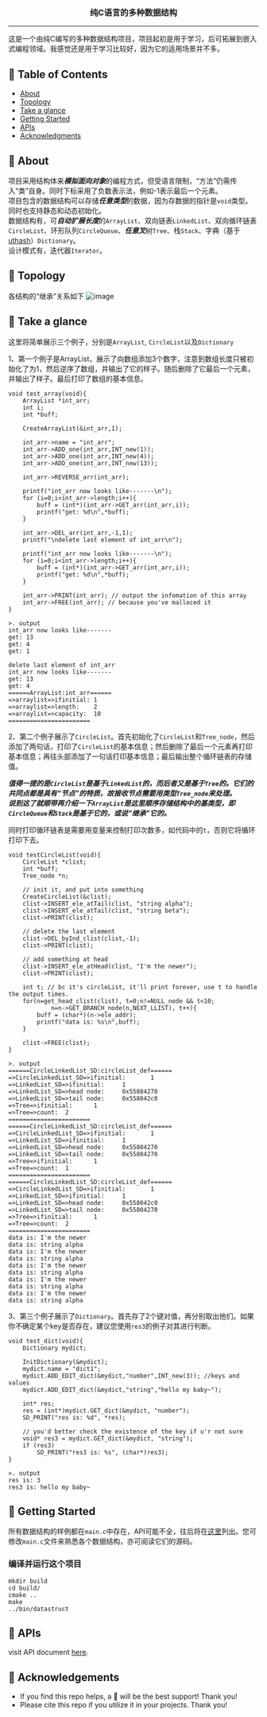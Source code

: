 
<h3 align="center">纯C语言的多种数据结构</h3>


---

<p align="left"> 这是一个由纯C编写的多种数据结构项目，项目起初是用于学习，后可拓展到嵌入式编程领域。我感觉还是用于学习比较好，因为它的适用场景并不多。
    <br> 
</p>

## 📝 Table of Contents

- [About](#about)
- [Topology](#topology)
- [Take a glance](#take_a_glance)
- [Getting Started](#getting_started)
- [APIs](#APIs)
- [Acknowledgments](#acknowledgement)

## 🧐 About <a name = "about"></a>

项目采用结构体来***模拟面向对象***的编程方式，但受语言限制，“方法”仍需传入“类”自身。同时下标采用了负数表示法，例如-1表示最后一个元素。<br>
项目包含的数据结构可以存储***任意类型***的数据，因为存数据的指针是`void`类型。同时也支持静态和动态初始化。<br>
数据结构有，可***自动扩展长度***的`ArrayList`、双向链表`LinkedList`、双向循环链表`CircleList`、环形队列`CircleQueue`、***任意叉***树`Tree`、栈`Stack`、字典（基于<a href="https://troydhanson.github.io/uthash/">uthash</a>）`Dictionary`。 <br>
设计模式有，迭代器`Iterator`。

## 🔭 Topology <a name = "topology"></a>

各结构的“继承”关系如下
![image](https://github.com/TIMESTICKING/Ctruct_SD/blob/master/docs/images/Ctruct_SD.png)

## 👀 Take a glance <a name = "take_a_glance"></a>

这里将简单展示三个例子，分别是`ArrayList`, `CircleList`以及`Dictionary`

1、第一个例子是ArrayList，展示了向数组添加3个数字，注意到数组长度只被初始化了为1，然后逆序了数组，并输出了它的样子。随后删除了它最后一个元素，并输出了样子。最后打印了数组的基本信息。
```
void test_array(void){
	ArrayList *int_arr;
	int i;
	int *buff;
	
	CreateArrayList(&int_arr,1);
	
	int_arr->name = "int_arr";
	int_arr->ADD_one(int_arr,INT_new(1));
	int_arr->ADD_one(int_arr,INT_new(4));
	int_arr->ADD_one(int_arr,INT_new(13));
	
	int_arr->REVERSE_arr(int_arr);

	printf("int_arr now looks like-------\n");
	for (i=0;i<int_arr->length;i++){
		buff = (int*)(int_arr->GET_arr(int_arr,i));
		printf("get: %d\n",*buff);
	}
	
	int_arr->DEL_arr(int_arr,-1,1);
	printf("\ndelete last element of int_arr\n");
	
	printf("int_arr now looks like-------\n");
	for (i=0;i<int_arr->length;i++){
		buff = (int*)(int_arr->GET_arr(int_arr,i));
		printf("get: %d\n",*buff);
	}
	
	int_arr->PRINT(int_arr); // output the infomation of this array
	int_arr->FREE(int_arr); // because you've malloced it
}

>. output
int_arr now looks like-------
get: 13
get: 4
get: 1

delete last element of int_arr
int_arr now looks like-------
get: 13
get: 4
======ArrayList:int_arr======
=>arraylist=>ifinitial: 1
=>arraylist=>length:    2
=>arraylist=>capacity:  10
=======================
```

2、第二个例子展示了`CircleList`。首先初始化了`CircleList`和`Tree_node`，然后添加了两句话，打印了`CircleList`的基本信息；然后删除了最后一个元素再打印基本信息；再往头部添加了一句话打印基本信息；最后输出整个循环链表的存储值。

***值得一提的是`CircleList`是基于`LinkedList`的，而后者又是基于`Tree`的。它们的共同点都是具有“节点”的特质，故接收节点需要用类型`Tree_node`来处理。<br>
说到这了就顺带再介绍一下`ArrayList`是这里顺序存储结构中的基类型，即`CircleQueue`和`Stack`是基于它的，或说“继承”它的。***

同时打印循环链表是需要用变量来控制打印次数多，如代码中的`t`，否则它将循环打印下去。
```
void testCircleList(void){
	CircleList *clist;
	int *buff;
	Tree_node *n;
	
	// init it, and put into something
	CreateCircleList(&clist);
	clist->INSERT_ele_atTail(clist, "string alpha");
	clist->INSERT_ele_atTail(clist, "string beta");
	clist->PRINT(clist);
	
	// delete the last element
	clist->DEL_byInd_clist(clist,-1);
	clist->PRINT(clist);
	
	// add something at head
	clist->INSERT_ele_atHead(clist, "I'm the newer");
	clist->PRINT(clist);
	
	int t; // bc it's circleList, it'll print forever, use t to handle the output times.
	for(n=get_head_clist(clist), t=0;n!=NULL_node && t<10;
			n=n->GET_BRANCH_node(n,NEXT_LLIST), t++){
		buff = (char*)(n->ele_addr);
		printf("data is: %s\n",buff);
	}
    
    clist->FREE(clist);
}

>. output
======CircleLinkedList_SD:circleList_def======
=>CircleLinkedList_SD=>ifinitial:       1
=>LinkedList_SD=>ifinitial:     1
=>LinkedList_SD=>head node:     0x55804270
=>LinkedList_SD=>tail node:     0x558042c0
=>Tree=>ifinitial:      1
=>Tree=>count:  2
=======================
======CircleLinkedList_SD:circleList_def======
=>CircleLinkedList_SD=>ifinitial:       1
=>LinkedList_SD=>ifinitial:     1
=>LinkedList_SD=>head node:     0x55804270
=>LinkedList_SD=>tail node:     0x55804270
=>Tree=>ifinitial:      1
=>Tree=>count:  1
=======================
======CircleLinkedList_SD:circleList_def======
=>CircleLinkedList_SD=>ifinitial:       1
=>LinkedList_SD=>ifinitial:     1
=>LinkedList_SD=>head node:     0x558042c0
=>LinkedList_SD=>tail node:     0x55804270
=>Tree=>ifinitial:      1
=>Tree=>count:  2
=======================
data is: I'm the newer
data is: string alpha
data is: I'm the newer
data is: string alpha
data is: I'm the newer
data is: string alpha
data is: I'm the newer
data is: string alpha
data is: I'm the newer
data is: string alpha
```

3、第三个例子展示了`Dictionary`。首先存了2个键对值，再分别取出他们。如果你不确定某个key是否存在，建议您使用`res3`的例子对其进行判断。
```
void test_dict(void){
    Dictionary mydict;
    
    InitDictionary(&mydict);
    mydict.name = "dict1";
    mydict.ADD_EDIT_dict(&mydict,"number",INT_new(3)); //keys and values
    mydict.ADD_EDIT_dict(&mydict,"string","hello my baby~");
    
    int* res;
    res = (int*)mydict.GET_dict(&mydict, "number");
    SD_PRINT("res is: %d", *res);

	// you'd better check the existence of the key if u'r not sure
	void* res3 = mydict.GET_dict(&mydict, "string");
	if (res3)
		SD_PRINT("res3 is: %s", (char*)res3);
}

>. output 
res is: 3
res3 is: hello my baby~
```

## 🏁 Getting Started <a name = "getting_started"></a>

所有数据结构的样例都在`main.c`中存在，API可能不全，往后将在<a href="https://timesticking.github.io/Ctruct_SD/">这里</a>列出。您可修改`main.c`文件来熟悉各个数据结构，亦可阅读它们的源码。

### 编译并运行这个项目
```
mkdir build
cd build/
cmake ..
make
../bin/datastruct
```

## 🚀 APIs <a name = "APIs"></a>

visit API document <a href="https://timesticking.github.io/Ctruct_SD/">here</a>.


## 🎉 Acknowledgements <a name = "acknowledgement"></a>

- If you find this repo helps, a 🌟 will be the best support! Thank you!
- Please cite this repo if you utilize it in your projects. Thank you!
